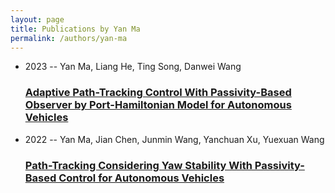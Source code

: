 ```yaml
---
layout: page
title: Publications by Yan Ma
permalink: /authors/yan-ma
---
```


<ul class="post-list">
<li><span class='post-meta'>2023 -- Yan Ma, Liang He, Ting Song, Danwei Wang</span><h3><a class='post-link' href="{{ site.baseurl }}/adaptive-path-tracking-control-with-passivity-based-observer-by-port-hamiltonian-model-for-autonomous-vehicles">Adaptive Path-Tracking Control With Passivity-Based Observer by Port-Hamiltonian Model for Autonomous Vehicles</a></h3></li>
<li><span class='post-meta'>2022 -- Yan Ma, Jian Chen, Junmin Wang, Yanchuan Xu, Yuexuan Wang</span><h3><a class='post-link' href="{{ site.baseurl }}/path-tracking-considering-yaw-stability-with-passivity-based-control-for-autonomous-vehicles">Path-Tracking Considering Yaw Stability With Passivity-Based Control for Autonomous Vehicles</a></h3></li>

</ul>
